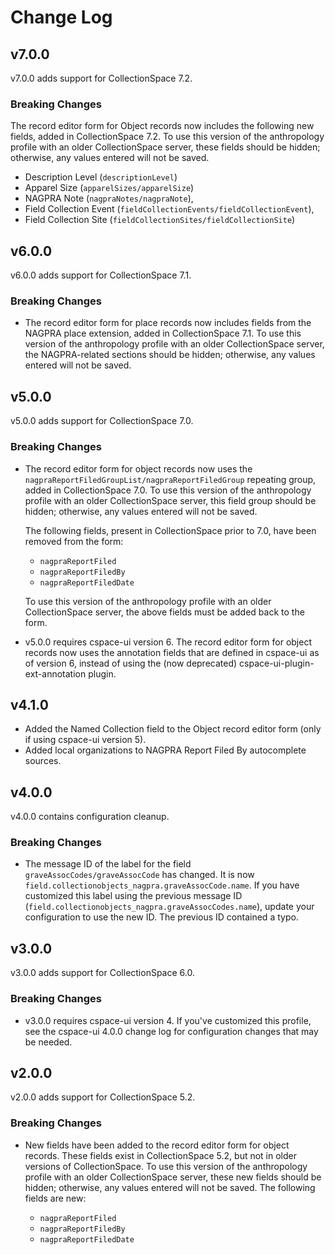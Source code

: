 # Change Log

## v7.0.0

v7.0.0 adds support for CollectionSpace 7.2.

### Breaking Changes

The record editor form for Object records now includes the following new fields, added in CollectionSpace 7.2. To use this version of the anthropology profile with an older CollectionSpace server, these fields should be hidden; otherwise, any values entered will not be saved.

- Description Level (`descriptionLevel`)
- Apparel Size (`apparelSizes/apparelSize`)
- NAGPRA Note (`nagpraNotes/nagpraNote`),
- Field Collection Event (`fieldCollectionEvents/fieldCollectionEvent`),
- Field Collection Site (`fieldCollectionSites/fieldCollectionSite`)

## v6.0.0

v6.0.0 adds support for CollectionSpace 7.1.

### Breaking Changes

- The record editor form for place records now includes fields from the NAGPRA place extension, added in CollectionSpace 7.1. To use this version of the anthropology profile with an older CollectionSpace server, the NAGPRA-related sections should be hidden; otherwise, any values entered will not be saved.

## v5.0.0

v5.0.0 adds support for CollectionSpace 7.0.

### Breaking Changes

- The record editor form for object records now uses the `nagpraReportFiledGroupList/nagpraReportFiledGroup` repeating group, added in CollectionSpace 7.0. To use this version of the anthropology profile with an older CollectionSpace server, this field group should be hidden; otherwise, any values entered will not be saved.

  The following fields, present in CollectionSpace prior to 7.0, have been removed from the form:

  - `nagpraReportFiled`
  - `nagpraReportFiledBy`
  - `nagpraReportFiledDate`

  To use this version of the anthropology profile with an older CollectionSpace server, the above fields must be added back to the form.

- v5.0.0 requires cspace-ui version 6. The record editor form for object records now uses the annotation fields that are defined in cspace-ui as of version 6, instead of using the (now deprecated) cspace-ui-plugin-ext-annotation plugin.

## v4.1.0

- Added the Named Collection field to the Object record editor form (only if using cspace-ui version 5).
- Added local organizations to NAGPRA Report Filed By autocomplete sources.

## v4.0.0

v4.0.0 contains configuration cleanup.

### Breaking Changes

- The message ID of the label for the field `graveAssocCodes/graveAssocCode` has changed. It is now `field.collectionobjects_nagpra.graveAssocCode.name`. If you have customized this label using the previous message ID (`field.collectionobjects_nagpra.graveAssocCodes.name`), update your configuration to use the new ID. The previous ID contained a typo.

## v3.0.0

v3.0.0 adds support for CollectionSpace 6.0.

### Breaking Changes

- v3.0.0 requires cspace-ui version 4. If you've customized this profile, see the cspace-ui 4.0.0 change log for configuration changes that may be needed.

## v2.0.0

v2.0.0 adds support for CollectionSpace 5.2.

### Breaking Changes

- New fields have been added to the record editor form for object records. These fields exist in CollectionSpace 5.2, but not in older versions of CollectionSpace. To use this version of the anthropology profile with an older CollectionSpace server, these new fields should be hidden; otherwise, any values entered will not be saved. The following fields are new:

  - `nagpraReportFiled`
  - `nagpraReportFiledBy`
  - `nagpraReportFiledDate`
